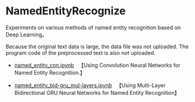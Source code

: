 # NamedEntityRecognize
Experiments on various methods of named entity recognition based on Deep Learning。

Because the original text data is large, the data file was not uploaded. The program code of the preprocessed text is also not uploaded.
* [named_entity_cnn.ipynb](./named_entity_cnn.ipynb)
   【Using Convolution Neural Networks for Named Entity Recognition.】
   
* [named_entity_bid-gru_mul-layers.ipynb](./named_entity_bid-gru_mul-layers.ipynb)
   【Using Multi-Layer Bidirectional GRU Neural Networks for Named Entity Recognition】
